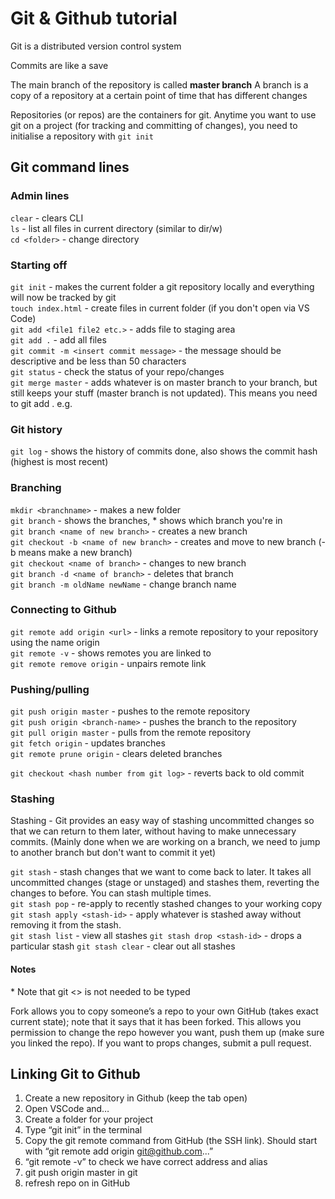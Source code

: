 # Git & Github tutorial

Git is a distributed version control system

Commits are like a save

The main branch of the repository is called **master branch**
A branch is a copy of a repository at a certain point of time that has different changes

Repositories (or repos) are the containers for git.
Anytime you want to use git on a project (for tracking and committing of changes), you need to initialise a repository with `git init`

## Git command lines

### Admin lines

`clear` - clears CLI <br>
`ls` - list all files in current directory (similar to dir/w) <br>
`cd <folder>` - change directory

### Starting off

`git init` - makes the current folder a git repository locally and everything will now be tracked by git <br>
`touch index.html` - create files in current folder (if you don't open via VS Code) <br>
`git add <file1 file2 etc.>` - adds file to staging area <br>
`git add .` - add all files <br>
`git commit -m <insert commit message>` - the message should be descriptive and be less than 50 characters <br>
`git status` - check the status of your repo/changes <br>
`git merge master` - adds whatever is on master branch to your branch, but still keeps your stuff (master branch is not updated). This means you need to git add . e.g.

### Git history

`git log` - shows the history of commits done, also shows the commit hash (highest is most recent)

### Branching

`mkdir <branchname>` - makes a new folder <br>
`git branch` - shows the branches, \* shows which branch you're in <br>
`git branch <name of new branch>` - creates a new branch <br>
`git checkout -b <name of new branch>` - creates and move to new branch (-b means make a new branch) <br>
`git checkout <name of branch>` - changes to new branch <br>
`git branch -d <name of branch>` - deletes that branch <br>
`git branch -m oldName newName` - change branch name

### Connecting to Github

`git remote add origin <url>` - links a remote repository to your repository using the name origin <br>
`git remote -v` - shows remotes you are linked to <br>
`git remote remove origin` - unpairs remote link

### Pushing/pulling

`git push origin master` - pushes to the remote repository <br>
`git push origin <branch-name>` - pushes the branch to the repository <br>
`git pull origin master` - pulls from the remote repository <br>
`git fetch origin` - updates branches <br>
`git remote prune origin` - clears deleted branches

`git checkout <hash number from git log>` - reverts back to old commit

### Stashing

Stashing - Git provides an easy way of stashing uncommitted changes so that we can return to them later, without having to make unnecessary commits. (Mainly done when we are working on a branch, we need to jump to another branch but don't want to commit it yet)

`git stash` - stash changes that we want to come back to later. It takes all uncommitted changes (stage or unstaged) and stashes them, reverting the changes to before. You can stash multiple times. <br>
`git stash pop` - re-apply to recently stashed changes to your working copy <br>
`git stash apply <stash-id>` - apply whatever is stashed away without removing it from the stash. <br>
`git stash list` - view all stashes
`git stash drop <stash-id>` - drops a particular stash
`git stash clear` - clear out all stashes

#### Notes

\* Note that git <> is not needed to be typed

Fork allows you to copy someone’s a repo to your own GitHub (takes exact current state); note that it says that it has been forked. This allows you permission to change the repo however you want, push them up (make sure you linked the repo). If you want to props changes, submit a pull request.

## Linking Git to Github

1. Create a new repository in Github (keep the tab open)
2. Open VSCode and…
3. Create a folder for your project
4. Type “git init” in the terminal
5. Copy the git remote command from GitHub (the SSH link). Should start with “git remote add origin git@github.com...”
6. “git remote -v” to check we have correct address and alias
7. git push origin master in git
8. refresh repo on in GitHub
